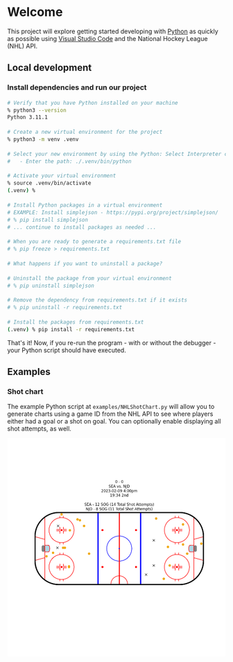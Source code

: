 # Welcome

This project will explore getting started developing with [Python](https://www.python.org) as quickly as possible using [Visual Studio Code](https://code.visualstudio.com) and the National Hockey League (NHL) API.

## Local development

### Install dependencies and run our project

```sh
# Verify that you have Python installed on your machine
% python3 --version
Python 3.11.1

# Create a new virtual environment for the project
% python3 -m venv .venv

# Select your new environment by using the Python: Select Interpreter command in VS Code
#   - Enter the path: ./.venv/bin/python

# Activate your virtual environment
% source .venv/bin/activate
(.venv) %

# Install Python packages in a virtual environment
# EXAMPLE: Install simplejson - https://pypi.org/project/simplejson/
# % pip install simplejson
# ... continue to install packages as needed ...

# When you are ready to generate a requirements.txt file
# % pip freeze > requirements.txt

# What happens if you want to uninstall a package?

# Uninstall the package from your virtual environment
# % pip uninstall simplejson

# Remove the dependency from requirements.txt if it exists
# % pip uninstall -r requirements.txt

# Install the packages from requirements.txt
(.venv) % pip install -r requirements.txt
```

That's it! Now, if you re-run the program - with or without the debugger - your Python script should have executed.

## Examples

### Shot chart

The example Python script at `examples/NHLShotChart.py` will allow you to generate charts using a game ID from the NHL API to see where players either had a goal or a shot on goal. You can optionally enable displaying all shot attempts, as well.

![images/shot-chart-2022020824-2023-02-09_4:00pm-SEA-vs-NJD.png](images/shot-chart-2022020824-2023-02-09_4:00pm-SEA-vs-NJD.png)
